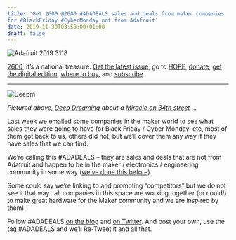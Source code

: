 ```yaml
---
title: 'Get 2600 @2600 #ADADEALS sales and deals from maker companies
for #BlackFriday #CyberMonday not from Adafruit'
date: 2019-11-30T03:58:00+01:00
draft: false
---
```


![Adafruit 2019 3118](https://cdn-blog.adafruit.com/uploads/2019/11/adafruit_2019_3118.jpg)

[2600](https://www.2600.com/), it’s a national treasure. [Get the latest issue](https://store.2600.com/collections/2010-2015/products/autumn-2019), go to [HOPE](https://www.hope.net/), [donate](https://www.2600.com/donations), [get the digital edition](https://www.2600.com/magazine/digital-editions.html), [where to buy](https://2600.com/stores#3/47.35/-113.30), and [subscribe](https://store.2600.com/collections/subscriptions-renewals).

* * *

![Deepm](https://cdn-blog.adafruit.com/uploads/2019/11/deepm.jpg)

_Pictured above, [Deep Dreaming](https://deepdreamgenerator.com/) about a [Miracle on 34th street](https://en.wikipedia.org/wiki/Miracle_on_34th_Street) …_

Last week we emailed some companies in the maker world to see what sales they were going to have for Black Friday / Cyber Monday, etc, most of them got back to us, others did not, but we’ll cover them any way if they have sales that we can find.

We’re calling this #ADADEALS – they are sales and deals that are not from Adafruit and happen to be in the maker / electronics / engineering community in some way ([we’ve done this before](https://blog.adafruit.com/2017/11/24/sales-deals-donations-and-more-for-makers-besides-adafruit-this-is-massive-blackfriday-cybermonday-adadeals/)).

Some could say we’re linking to and promoting “competitors” but we do not see it that way…all companies in this space are working together (or could!) to make great hardware for the Maker community and we are inspired by them!

Follow #ADADEALS [on the blog](https://blog.adafruit.com/?s=%23adadeals) and [on Twitter](https://twitter.com/search?q=%23adadeals&src=typed_query&f=live). And post your own, use the tag #ADADEALS and we’ll Re-Tweet it and all that.